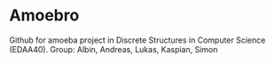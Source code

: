 # Amoebro
Github for amoeba project in Discrete Structures in Computer Science (EDAA40). Group: Albin, Andreas, Lukas, Kaspian, Simon
